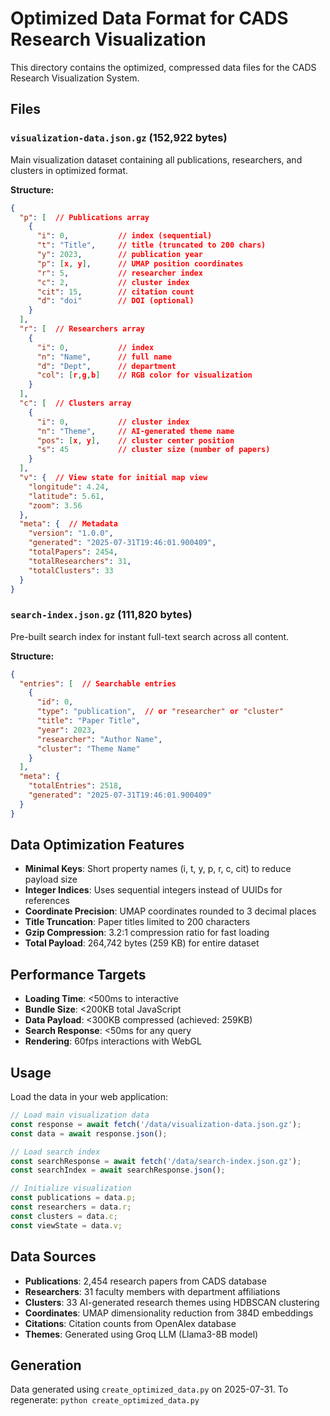 # Optimized Data Format for CADS Research Visualization

This directory contains the optimized, compressed data files for the CADS Research Visualization System.

## Files

### `visualization-data.json.gz` (152,922 bytes)
Main visualization dataset containing all publications, researchers, and clusters in optimized format.

**Structure:**
```json
{
  "p": [  // Publications array
    {
      "i": 0,           // index (sequential)
      "t": "Title",     // title (truncated to 200 chars)
      "y": 2023,        // publication year
      "p": [x, y],      // UMAP position coordinates
      "r": 5,           // researcher index
      "c": 2,           // cluster index
      "cit": 15,        // citation count
      "d": "doi"        // DOI (optional)
    }
  ],
  "r": [  // Researchers array
    {
      "i": 0,           // index
      "n": "Name",      // full name
      "d": "Dept",      // department
      "col": [r,g,b]    // RGB color for visualization
    }
  ],
  "c": [  // Clusters array
    {
      "i": 0,           // cluster index
      "n": "Theme",     // AI-generated theme name
      "pos": [x, y],    // cluster center position
      "s": 45           // cluster size (number of papers)
    }
  ],
  "v": {  // View state for initial map view
    "longitude": 4.24,
    "latitude": 5.61,
    "zoom": 3.56
  },
  "meta": {  // Metadata
    "version": "1.0.0",
    "generated": "2025-07-31T19:46:01.900409",
    "totalPapers": 2454,
    "totalResearchers": 31,
    "totalClusters": 33
  }
}
```

### `search-index.json.gz` (111,820 bytes)
Pre-built search index for instant full-text search across all content.

**Structure:**
```json
{
  "entries": [  // Searchable entries
    {
      "id": 0,
      "type": "publication",  // or "researcher" or "cluster"
      "title": "Paper Title",
      "year": 2023,
      "researcher": "Author Name",
      "cluster": "Theme Name"
    }
  ],
  "meta": {
    "totalEntries": 2518,
    "generated": "2025-07-31T19:46:01.900409"
  }
}
```

## Data Optimization Features

- **Minimal Keys**: Short property names (i, t, y, p, r, c, cit) to reduce payload size
- **Integer Indices**: Uses sequential integers instead of UUIDs for references
- **Coordinate Precision**: UMAP coordinates rounded to 3 decimal places
- **Title Truncation**: Paper titles limited to 200 characters
- **Gzip Compression**: 3.2:1 compression ratio for fast loading
- **Total Payload**: 264,742 bytes (259 KB) for entire dataset

## Performance Targets

- **Loading Time**: <500ms to interactive
- **Bundle Size**: <200KB total JavaScript
- **Data Payload**: <300KB compressed (achieved: 259KB)
- **Search Response**: <50ms for any query
- **Rendering**: 60fps interactions with WebGL

## Usage

Load the data in your web application:

```javascript
// Load main visualization data
const response = await fetch('/data/visualization-data.json.gz');
const data = await response.json();

// Load search index
const searchResponse = await fetch('/data/search-index.json.gz');
const searchIndex = await searchResponse.json();

// Initialize visualization
const publications = data.p;
const researchers = data.r;
const clusters = data.c;
const viewState = data.v;
```

## Data Sources

- **Publications**: 2,454 research papers from CADS database
- **Researchers**: 31 faculty members with department affiliations
- **Clusters**: 33 AI-generated research themes using HDBSCAN clustering
- **Coordinates**: UMAP dimensionality reduction from 384D embeddings
- **Citations**: Citation counts from OpenAlex database
- **Themes**: Generated using Groq LLM (Llama3-8B model)

## Generation

Data generated using `create_optimized_data.py` on 2025-07-31.
To regenerate: `python create_optimized_data.py`